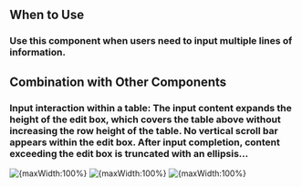 ## When to Use

### Use this component when users need to input multiple lines of information.

## Combination with Other Components

### Input interaction within a table: The input content expands the height of the edit box, which covers the table above without increasing the row height of the table. No vertical scroll bar appears within the edit box. After input completion, content exceeding the edit box is truncated with an ellipsis...

![{maxWidth:100%}](001)
![{maxWidth:100%}](002)
![{maxWidth:100%}](003)
